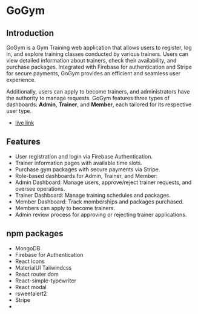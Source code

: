 # GoGym
## Introduction

GoGym is a Gym Training web application that allows users to register, log in, and explore training classes conducted by various trainers. Users can view detailed information about trainers, check their availability, and purchase packages. Integrated with Firebase for authentication and Stripe for secure payments, GoGym provides an efficient and seamless user experience.

Additionally, users can apply to become trainers, and administrators have the authority to manage requests. GoGym features three types of dashboards: **Admin**, **Trainer**, and **Member**, each tailored for its respective user type.

- [live link](https://gogym-652df.web.app) 


## Features

* User registration and login via Firebase Authentication.
* Trainer information pages with available time slots.
* Purchase gym packages with secure payments via Stripe.
* Role-based dashboards for Admin, Trainer, and Member:
* Admin Dashboard: Manage users, approve/reject trainer requests, and oversee operations.
* Trainer Dashboard: Manage training schedules and packages.
* Member Dashboard: Track memberships and packages purchased.
* Members can apply to become trainers.
* Admin review process for approving or rejecting trainer applications.


## npm packages

* MongoDB
* Firebase for Authentication
* React  Icons
* MaterialUI Tailwindcss
* React router dom
* React-simple-typewriter
* React modal
* rsweetalert2
* Stripe
*          

